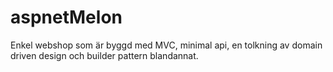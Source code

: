 # aspnetMelon

Enkel webshop som är byggd med MVC, minimal api, en tolkning av domain driven design och builder pattern blandannat.
